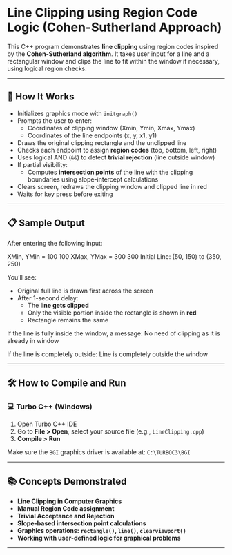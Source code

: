 # Line Clipping using Region Code Logic (Cohen-Sutherland Approach)

This C++ program demonstrates **line clipping** using region codes inspired by the **Cohen-Sutherland algorithm**. It takes user input for a line and a rectangular window and clips the line to fit within the window if necessary, using logical region checks.

---

## 🚀 How It Works

- Initializes graphics mode with `initgraph()`
- Prompts the user to enter:
  - Coordinates of clipping window (Xmin, Ymin, Xmax, Ymax)
  - Coordinates of the line endpoints (x, y, x1, y1)
- Draws the original clipping rectangle and the unclipped line
- Checks each endpoint to assign **region codes** (top, bottom, left, right)
- Uses logical AND (`&&`) to detect **trivial rejection** (line outside window)
- If partial visibility:
  - Computes **intersection points** of the line with the clipping boundaries using slope-intercept calculations
- Clears screen, redraws the clipping window and clipped line in red
- Waits for key press before exiting

---

## 📋 Sample Output

After entering the following input:

XMin, YMin = 100 100
XMax, YMax = 300 300
Initial Line: (50, 150) to (350, 250)

You’ll see:

- Original full line is drawn first across the screen
- After 1-second delay:
  - The **line gets clipped**
  - Only the visible portion inside the rectangle is shown in **red**
  - Rectangle remains the same

If the line is fully inside the window, a message: No need of clipping as it is already in window

If the line is completely outside: Line is completely outside the window

---

## 🛠️ How to Compile and Run

### 💻 Turbo C++ (Windows)

1. Open Turbo C++ IDE
2. Go to **File > Open**, select your source file (e.g., `LineClipping.cpp`)
3. **Compile > Run**

Make sure the `BGI` graphics driver is available at: `C:\TURBOC3\BGI`

---

## 📚 Concepts Demonstrated
- **Line Clipping in Computer Graphics**
- **Manual Region Code assignment**
- **Trivial Acceptance and Rejection**
- **Slope-based intersection point calculations**
- **Graphics operations: `rectangle()`, `line()`, `clearviewport()`**
- **Working with user-defined logic for graphical problems**

---



